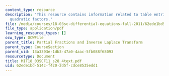```yaml
---
content_type: resource
description: 'This resource contains information related to table entries: repeated
  quadratic factors.'
file: /media/courses/18-03sc-differential-equations-fall-2011/62ede1bd514cf4202d5fcdce8535edd1_MIT18_03SCF11_s28_4text.pdf
file_type: application/pdf
learning_resource_types: []
ocw_type: OCWFile
parent_title: Partial Fractions and Inverse Laplace Transform
parent_type: CourseSection
parent_uid: 13a3393e-1db3-47a0-4aac-5fb088f68093
resourcetype: Document
title: MIT18_03SCF11_s28_4text.pdf
uid: 62ede1bd-514c-f420-2d5f-cdce8535edd1
---
```


